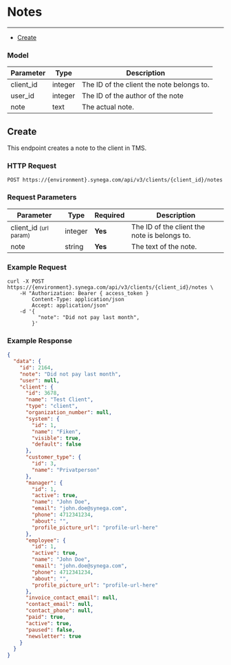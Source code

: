 # Notes

---

- [Create](#create)

### Model

Parameter | Type | Description
--------- | ---- | -----------
client_id | integer | The ID of the client the note belongs to. 
user_id | integer | The ID of the author of the note 
note | text | The actual note. 

<a name="create"></a>
## Create

This endpoint creates a note to the client in TMS.

### HTTP Request

`POST https://{environment}.synega.com/api/v3/clients/{client_id}/notes`

### Request Parameters

Parameter | Type | Required | Description
--------- | ---- | -------- | -----------
client_id <small>(url param)</small> | integer | **Yes** | The ID of the client the note is belongs to.  
note| string | **Yes** | The text of the note.  

### Example Request

```shell
curl -X POST https://{environment}.synega.com/api/v3/clients/{client_id}/notes \
    -H "Authorization: Bearer { access_token }
        Content-Type: application/json
        Accept: application/json"
    -d '{
          "note": "Did not pay last month",
        }'
```

### Example Response

```json
{
  "data": {
    "id": 2164,
    "note": "Did not pay last month",
    "user": null,
    "client": {
      "id": 3678,
      "name": "Test Client",
      "type": "client",
      "organization_number": null,
      "system": {
        "id": 1,
        "name": "Fiken",
        "visible": true,
        "default": false
      },
      "customer_type": {
        "id": 3,
        "name": "Privatperson"
      },
      "manager": {
        "id": 1,
        "active": true,
        "name": "John Doe",
        "email": "john.doe@synega.com",
        "phone": 4712341234,
        "about": "",
        "profile_picture_url": "profile-url-here"
      },
      "employee": {
        "id": 1,
        "active": true,
        "name": "John Doe",
        "email": "john.doe@synega.com",
        "phone": 4712341234,
        "about": "",
        "profile_picture_url": "profile-url-here"
      },
      "invoice_contact_email": null,
      "contact_email": null,
      "contact_phone": null,
      "paid": true,
      "active": true,
      "paused": false,
      "newsletter": true
    }
  }
}
```